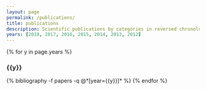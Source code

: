 ```yaml
---
layout: page
permalink: /publications/
title: publications
description: Scientific publications by categories in reversed chronological order.
years: [2018, 2017, 2016, 2015, 2014, 2013, 2012]
---
```


{% for y in page.years %}
  <h3 class="year">{{y}}</h3>
  {% bibliography -f papers -q @*[year={{y}}]* %}
{% endfor %}
